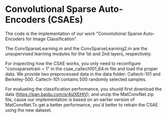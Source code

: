 # Convolutional Sparse Auto-Encoders (CSAEs)

The code is the implementation of our work "Convolutional Sparse Auto-Encoders for Image Classification".

The ConvSparseLearning.m and the ConvSparseLearning2.m are the unsupervised learning modules for the 1st and 2nd layers, respectively. 

For inspecting how the CSAE works, you only need to reconfigure "convsparsetrain = 1" in the csae_caltech101_64.m file and load the proper data. 
We provide two preprocessed data in the data folder: Caltech-101 and Berkeley-500. Caltech-101 contains 500 randomly selected samples.

For evaluating the classification performance, you shuold first download the data (https://pan.baidu.com/s/4slXEHlV), and unzip the MatConvNet.zip file, cause our implementation is based on an earlier 
version of MatConvNet.To get a better performance, you'd better to retrain the CSAE using the new dataset.
